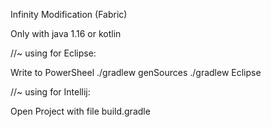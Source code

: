 Infinity Modification (Fabric)

Only with java 1.16 or kotlin

//~ using for Eclipse:

Write to PowerSheel
./gradlew genSources 
./gradlew Eclipse


//~ using for Intellij:

Open Project with file build.gradle


